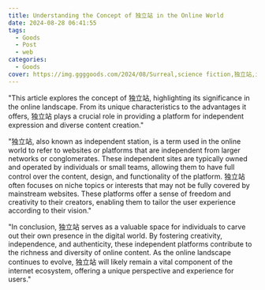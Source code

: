 ```yaml
---
title: Understanding the Concept of 独立站 in the Online World
date: 2024-08-28 06:41:55
tags:
  - Goods
  - Post
  - web
categories:
  - Goods
cover: https://img.ggggoods.com/2024/08/Surreal,science fiction,独立站,independent station,technology,tech,diagrams,renderings,colors_20240830_00001_.png
---
```


"This article explores the concept of 独立站, highlighting its significance in the online landscape. From its unique characteristics to the advantages it offers, 独立站 plays a crucial role in providing a platform for independent expression and diverse content creation."

"独立站, also known as independent station, is a term used in the online world to refer to websites or platforms that are independent from larger networks or conglomerates. These independent sites are typically owned and operated by individuals or small teams, allowing them to have full control over the content, design, and functionality of the platform. 独立站 often focuses on niche topics or interests that may not be fully covered by mainstream websites. These platforms offer a sense of freedom and creativity to their creators, enabling them to tailor the user experience according to their vision."

"In conclusion, 独立站 serves as a valuable space for individuals to carve out their own presence in the digital world. By fostering creativity, independence, and authenticity, these independent platforms contribute to the richness and diversity of online content. As the online landscape continues to evolve, 独立站 will likely remain a vital component of the internet ecosystem, offering a unique perspective and experience for users."
